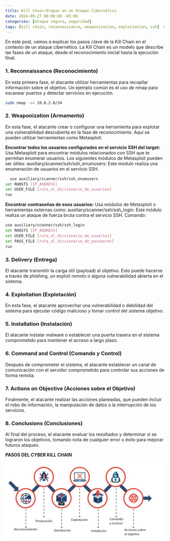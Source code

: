 ```yaml
---
title: Kill Chain:Etapas en un Ataque Cibernético
date: 2024-09-27 00:00:00 -05:00
categories: [ataque seguro, seguridad]
tags: [kill chain, reconnaissance, weaponization, exploitation, ssh]  # TAG names should always be lowercase
---
```


En este post, vamos a explicar los pasos clave de la Kill Chain en el contexto de un ataque cibernético. La Kill Chain es un modelo que describe las fases de un ataque, desde el reconocimiento inicial hasta la ejecución final.

### 1. Reconnaissance (Reconocimiento)
En esta primera fase, el atacante utilizar herramientas para recopilar información sobre el objetivo. Un ejemplo común es el uso de nmap para escanear puertos y detectar servicios en ejecución.

   ```bash
   sudo nmap -sn 10.0.2.0/24
   ```

### 2. Weaponization (Armamento)
En esta fase, el atacante crear o configurar una herramienta para explotar una vulnerabilidad descubierta en la fase de reconocimiento. Aquí se pueden utilizar herramientas como Metasploit.

**Encontrar todos los usuarios configurados en el servicio SSH del target:**
Usa Metasploit para encontrar módulos relacionados con SSH que te permitan enumerar usuarios. Los siguientes módulos de Metasploit pueden ser útiles:
auxiliary/scanner/ssh/ssh_enumusers: Este módulo realiza una enumeración de usuarios en el servicio SSH.

  ```bash
    use auxiliary/scanner/ssh/ssh_enumusers
set RHOSTS [IP_ADDRESS]
set USER_FILE [ruta_al_diccionario_de_usuarios]
run

   ```
**Encontrar contraseñas de esos usuarios:**
Usa módulos de Metasploit o herramientas externas como:
auxiliary/scanner/ssh/ssh_login: Este módulo realiza un ataque de fuerza bruta contra el servicio SSH.
Comando:
  ```bash
use auxiliary/scanner/ssh/ssh_login
set RHOSTS [IP_ADDRESS]
set USER_FILE [ruta_al_diccionario_de_usuarios]
set PASS_FILE [ruta_al_diccionario_de_passwords]
run

  ```

### 3. Delivery (Entrega)
El atacante transmitir la carga útil (payload) al objetivo. Esto puede hacerse a través de phishing, un exploit remoto o alguna vulnerabilidad abierta en el sistema.

### 4. Exploitation (Explotación)
En esta fase, el atacante aprovechar una vulnerabilidad o debilidad del sistema para ejecutar código malicioso y tomar control del sistema objetivo.

### 5. Installation (Instalación)
El atacante instalar malware o establecer una puerta trasera en el sistema comprometido para mantener el acceso a largo plazo.

### 6. Command and Control (Comando y Control)
Después de comprometer el sistema, el atacante establecer un canal de comunicación con el servidor comprometido para controlar sus acciones de forma remota.

### 7. Actions on Objective (Acciones sobre el Objetivo)
Finalmente, el atacante realizar las acciones planeadas, que pueden incluir el robo de información, la manipulación de datos o la interrupción de los servicios.

### 8. Conclusions (Conclusiones)
Al final del proceso, el atacante evaluar los resultados y determinar si se lograron los objetivos, tomando nota de cualquier error o éxito para mejorar futuros ataques.


**PASOS DEL CYBER KILL CHAIN**

![alt text](/assets/images/etapas_killchain.png)
